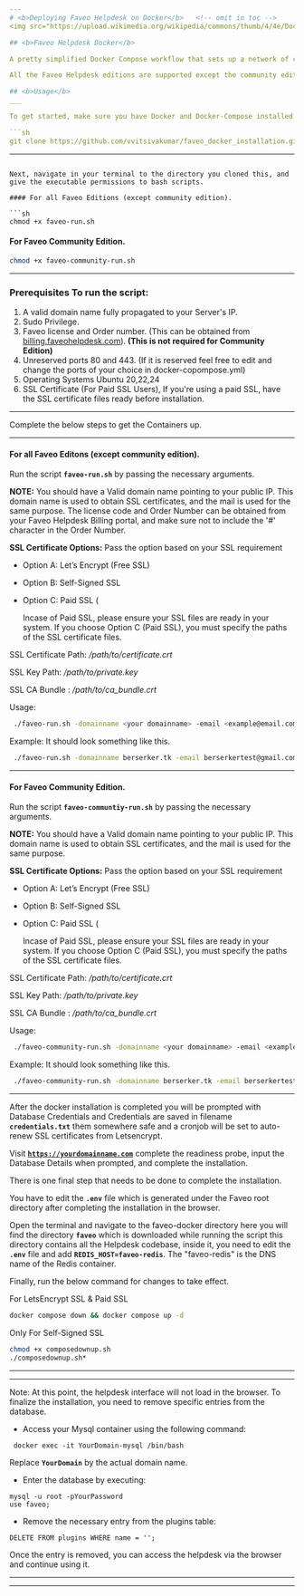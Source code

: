 ```yaml
---
# <b>Deploying Faveo Helpdesk on Docker</b>   <!-- omit in toc -->
<img src="https://upload.wikimedia.org/wikipedia/commons/thumb/4/4e/Docker_%28container_engine%29_logo.svg/440px-Docker_%28container_engine%29_logo.svg.png" alt="drawing" width="300"/>

## <b>Faveo Helpdesk Docker</b>

A pretty simplified Docker Compose workflow that sets up a network of containers for Faveo Helpdesk.

All the Faveo Helpdesk editions are supported except the community edition.

## <b>Usage</b>
___

To get started, make sure you have Docker and Docker-Compose installed on your system, and then clone the below Git-Hub repository with the below link.

```sh
git clone https://github.com/vvitsivakumar/faveo_docker_installation.git
```

---
```

Next, navigate in your terminal to the directory you cloned this, and give the executable permissions to bash scripts.

#### For all Faveo Editions (except community edition).

```sh
chmod +x faveo-run.sh
```

#### For Faveo Community Edition.

```sh
chmod +x faveo-community-run.sh
```
---

### <b>Prerequisites To run the script:</b>

1. A valid domain name fully propagated to your Server's IP.
2. Sudo Privilege.
3. Faveo license and Order number. (This can be obtained from <a href="https://billing.faveohelpdesk.com" target="_blank" rel="noopener">billing.faveohelpdesk.com</a>).<b> (This is not required for Community Edition)</b>
4. Unreserved ports 80 and 443. (If it is reserved feel free to edit and change the ports of your choice in docker-copompose.yml)
5. Operating Systems Ubuntu 20,22,24
6. SSL Certificate (For Paid SSL Users), If you're using a paid SSL, have the SSL certificate files ready before installation.

---

Complete the below steps to get the Containers up.

---

#### <b>For all Faveo Editons (except community edition).</b>

Run the script <code><b>faveo-run.sh</b></code> by passing the necessary arguments.

**NOTE:** You should have a Valid domain name pointing to your public IP. This domain name is used to obtain SSL certificates, and the mail is used for the same purpose. The license code and Order Number can be obtained from your Faveo Helpdesk Billing portal, and make sure not to include the '#' character in the Order Number.

**SSL Certificate Options:** Pass the option based on your SSL requirement

- Option A: Let’s Encrypt (Free SSL)

- Option B: Self-Signed SSL

- Option C: Paid SSL (
  
  Incase of Paid SSL, please ensure your SSL files are ready in your system. If you choose Option C (Paid SSL), you must specify the paths of the SSL certificate files.

SSL Certificate Path: */path/to/certificate.crt*

SSL Key Path: */path/to/private.key*

SSL CA Bundle : */path/to/ca_bundle.crt*

Usage:
```sh
 ./faveo-run.sh -domainname <your domainname> -email <example@email.com> -license <faveo license code> -orderno <faveo order number> -ssl <SSL Option>
```
Example: It should look something like this.
```sh
 ./faveo-run.sh -domainname berserker.tk -email berserkertest@gmail.com -license 5H876********** -orderno 8123****** -ssl <A|B|C>
```
---

#### <b>For Faveo Community Edition.</b>

Run the script <code><b>faveo-communtiy-run.sh</b></code>  by passing the necessary arguments.

**NOTE:** You should have a Valid domain name pointing to your public IP. This domain name is used to obtain SSL certificates, and the mail is used for the same purpose.


**SSL Certificate Options:** Pass the option based on your SSL requirement

- Option A: Let’s Encrypt (Free SSL)

- Option B: Self-Signed SSL

- Option C: Paid SSL (
  
  Incase of Paid SSL, please ensure your SSL files are ready in your system. If you choose Option C (Paid SSL), you must specify the paths of the SSL certificate files.

SSL Certificate Path: */path/to/certificate.crt*

SSL Key Path: */path/to/private.key*

SSL CA Bundle : */path/to/ca_bundle.crt*



Usage:
```sh
 ./faveo-community-run.sh -domainname <your domainname> -email <example@email.com> -ssl <SSL Option>
```
Example: It should look something like this.
```sh
 ./faveo-community-run.sh -domainname berserker.tk -email berserkertest@gmail.com -ssl <A|B|C>
```

---

After the docker installation is completed you will be prompted with Database Credentials and Credentials are saved in filename <code><b>credentials.txt</b></code>  them somewhere safe and a cronjob will be set to auto-renew SSL certificates from Letsencrypt.

Visit  <code><b>https://yourdomainname.com</b></code> complete the readiness probe, input the Database Details when prompted, and complete the installation.

There is one final step that needs to be done to complete the installation. 

You have to edit the <code><b>.env</b></code> file which is generated under the Faveo root directory after completing the installation in the browser. 

Open the terminal and navigate to the faveo-docker directory here you will find the directory <code><b>faveo</b></code> which is downloaded while running the script this directory contains all the Helpdesk codebase, inside it, you need to edit the <code><b>.env</b></code>  file and add <code><b>REDIS_HOST=faveo-redis</b></code>. The "faveo-redis" is the DNS name of the Redis container. 

Finally, run the below command for changes to take effect.

For LetsEncrypt SSL & Paid SSL

```sh
docker compose down && docker compose up -d
```

Only For Self-Signed SSL

```sh
chmod +x composedownup.sh
./composedownup.sh*
```
---
---

<p class="notice--warning">
Note: At this point, the helpdesk interface will not load in the browser. To finalize the installation, you need to remove specific entries from the database.
</p>

- Access your Mysql container using the following command:

```
 docker exec -it YourDomain-mysql /bin/bash
```
Replace <code><b>YourDomain</b></code> by the actual domain name.

- Enter the database by executing:

```
mysql -u root -pYourPassword
use faveo;
```

- Remove the necessary entry from the plugins table:

```
DELETE FROM plugins WHERE name = '';
```

Once the entry is removed, you can access the helpdesk via the browser and continue using it.

---
---
